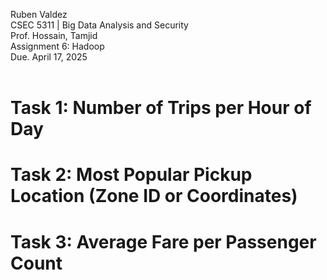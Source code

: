 Ruben Valdez <br>
CSEC 5311 | Big Data Analysis and Security <br>
Prof. Hossain, Tamjid <br>
Assignment 6: Hadoop <br>
Due. April 17, 2025 <br><br>


# Task 1: Number of Trips per Hour of Day






# Task 2: Most Popular Pickup Location (Zone ID or Coordinates)







# Task 3: Average Fare per Passenger Count 

















